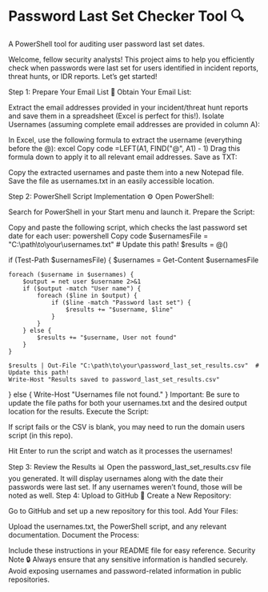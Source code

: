 # Password Last Set Checker Tool 🔍
A PowerShell tool for auditing user password last set dates.


Welcome, fellow security analysts! This project aims to help you efficiently check when passwords were last set for users identified in incident reports, threat hunts, or IDR reports. Let’s get started!

Step 1: Prepare Your Email List 📧
Obtain Your Email List:

Extract the email addresses provided in your incident/threat hunt reports and save them in a spreadsheet (Excel is perfect for this!).
Isolate Usernames (assuming complete email addresses are provided in column A):

In Excel, use the following formula to extract the username (everything before the @):
excel
Copy code
=LEFT(A1, FIND("@", A1) - 1)
Drag this formula down to apply it to all relevant email addresses.
Save as TXT:

Copy the extracted usernames and paste them into a new Notepad file.
Save the file as usernames.txt in an easily accessible location.

Step 2: PowerShell Script Implementation ⚙️
Open PowerShell:

Search for PowerShell in your Start menu and launch it.
Prepare the Script:

Copy and paste the following script, which checks the last password set date for each user:
powershell
Copy code
$usernamesFile = "C:\path\to\your\usernames.txt"  # Update this path!
$results = @()

if (Test-Path $usernamesFile) {
    $usernames = Get-Content $usernamesFile

    foreach ($username in $usernames) {
        $output = net user $username 2>&1
        if ($output -match "User name") {
            foreach ($line in $output) {
                if ($line -match "Password last set") {
                    $results += "$username, $line"
                }
            }
        } else {
            $results += "$username, User not found"
        }
    }

    $results | Out-File "C:\path\to\your\password_last_set_results.csv"  # Update this path!
    Write-Host "Results saved to password_last_set_results.csv"
} else {
    Write-Host "Usernames file not found."
}
Important: Be sure to update the file paths for both your usernames.txt and the desired output location for the results.
Execute the Script:

If script fails or the CSV is blank, you may need to run the domain users script (in this repo).

Hit Enter to run the script and watch as it processes the usernames!

Step 3: Review the Results 📊
Open the password_last_set_results.csv file you generated.
It will display usernames along with the date their passwords were last set. If any usernames weren’t found, those will be noted as well.
Step 4: Upload to GitHub 🚀
Create a New Repository:

Go to GitHub and set up a new repository for this tool.
Add Your Files:

Upload the usernames.txt, the PowerShell script, and any relevant documentation.
Document the Process:

Include these instructions in your README file for easy reference.
Security Note 🔒
Always ensure that any sensitive information is handled securely. Avoid exposing usernames and password-related information in public repositories.
